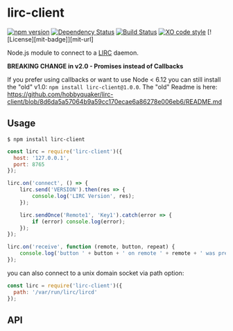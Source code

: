 # lirc-client

[![npm version](https://badge.fury.io/js/lirc-client.svg)](https://badge.fury.io/js/lirc-client) 
[![Dependency Status](https://img.shields.io/gemnasium/hobbyquaker/lirc-client.svg?maxAge=2592000)](https://gemnasium.com/github.com/hobbyquaker/lirc-client)
[![Build Status](https://travis-ci.org/hobbyquaker/lirc-client.svg?branch=master)](https://travis-ci.org/hobbyquaker/lirc-client)
[![XO code style](https://img.shields.io/badge/code_style-XO-5ed9c7.svg)](https://github.com/sindresorhus/xo)
[![License][mit-badge]][mit-url]


Node.js module to connect to a [LIRC](http://www.lirc.org/) daemon.

**BREAKING CHANGE in v2.0 - Promises instead of Callbacks**

If you prefer using callbacks or want to use Node < 6.12 you can still install the "old" v1.0: 
`npm install lirc-client@1.0.0`. The "old" Readme is here: https://github.com/hobbyquaker/lirc-client/blob/8d6da5a57064b9a59cc170ecae6a86278e006eb6/README.md


## Usage

`$ npm install lirc-client`

```Javascript
const lirc = require('lirc-client')({
  host: '127.0.0.1',
  port: 8765
});

lirc.on('connect', () => {
    lirc.send('VERSION').then(res => {
        console.log('LIRC Version', res);
    });

    lirc.sendOnce('Remote1', 'Key1').catch(error => {
        if (error) console.log(error);
    });
});

lirc.on('receive', function (remote, button, repeat) {
    console.log('button ' + button + ' on remote ' + remote + ' was pressed!');
});
```

you can also connect to a unix domain socket via path option:
```Javascript
const lirc = require('lirc-client')({
  path: '/var/run/lirc/lircd'
});
```

## API
